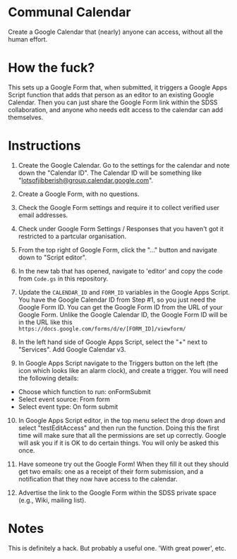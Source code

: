 # Communal Calendar

Create a Google Calendar that (nearly) anyone can access, without all the human effort.

# How the fuck?

This sets up a Google Form that, when submitted, it triggers a Google Apps Script function that adds that person as an editor to an existing Google Calendar. Then you can just share the Google Form link within the SDSS collaboration, and anyone who needs edit access to the calendar can add themselves.

# Instructions

1. Create the Google Calendar. Go to the settings for the calendar and note down the "Calendar ID". The Calendar ID will be something like "lotsofjibberish@group.calendar.google.com".

2. Create a Google Form, with no questions. 

3. Check the Google Form settings and require it to collect verified user email addresses.

4. Check under Google Form Settings / Responses that you haven't got it restricted to a partcular organisation.

5. From the top right of Google Form, click the "..." button and navigate down to "Script editor".

6. In the new tab that has opened, navigate to 'editor' and copy the code from `Code.gs` in this repository.

7. Update the `CALENDAR_ID` and `FORM_ID` variables in the Google Apps Script. You have the Google Calendar ID from Step #1, so you just need the Google Form ID. You can get the Google Form ID from the URL of your Google Form. Unlike the Google Calendar ID, the Google Form ID will be in the URL like this `https://docs.google.com/forms/d/e/[FORM_ID]/viewform/`

8. In the left hand side of Google Apps Script, select the "+" next to "Services". Add Google Calendar v3.

9. In Google Apps Script navigate to the Triggers button on the left (the icon which looks like an alarm clock), and create a trigger. You will need the following details:

 - Choose which function to run: onFormSubmit
 - Select event source: From form
 - Select event type: On form submit

10. In Google Apps Script editor, in the top menu select the drop down and select "testEditAccess" and then run the function. Doing this the first time will make sure that all the permissions are set up correctly. Google will ask you if it is OK to do certain things. You will only be asked this once.

11. Have someone try out the Google Form! When they fill it out they should get two emails: one as a receipt of their form submission, and a notification that they now have access to the calendar.

12. Advertise the link to the Google Form within the SDSS private space (e.g., Wiki, mailing list).

# Notes

This is definitely a hack. But probably a useful one. 'With great power', etc. 
